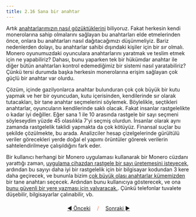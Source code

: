 ```yaml
---
title: 2.16 Sana bir anahtar
---
```


Artık [anahtarlarımızın nasıl gözüktüklerini](2.15_keys.md) biliyoruz.
Fakat herkesin kendi monerolarına sahip olmalarını sağlayan bu
anahtarları elde etmelerinden önce, onlara bu anahtarları nasıl
dağıtacağımızı düşünmeliyiz.  Bariz nedenlerden dolayı, bu anahtarlar
sahibi dışındaki kişiler için bir _sır_ olmalı.  Monero oyunumuzdaki
oyunculara anahtarlarını yaratmak ve teslim etmek için ne yapabiliriz?
Dahası, bunu yaparken tek bir hükümdar anahtar ile diğer bütün
anahtarları kontrol edemediğimiz bir sistemi nasıl yaratabiliriz?
Çünkü tersi durumda başka herkesin monerolarına erişim sağlayan çok
güçlü bir anahtar var olurdu.

Çözüm, içinde gazilyonlarca anahtar bulunduran çok çok büyük bir kutu
yapmak ve her bir oyuncudan, kutu içerisinden, kendilerinde sır olarak
tutacakları, bir tane anahtar seçmelerini söylemek.  Böylelikle,
seçtikleri anahtarlar, oyuncuların kendilerinde saklı olacak.  Fakat
insanlar rastgelelikte o kadar iyi değiller.  Eğer sana 1 ile 10
arasında rastgele bir sayı seçmeni söyleseydim yüzde 45 olasılıkla
7'yi seçmiş olurdun.  İnsanlar olarak aynı zamanda rastgelelik taklidi
yapmakta da çok kötüyüz.  Finansal suçlar bu şekilde çözülmekte, bu
arada.  Analizciler hesap çizelgelerinde gürültülü veriler görecekleri
yerde doğal el yapımı örüntüler görerek verilerin sahtelendirilmeye
çalışıldığını fark eder.

Bir kullanıcı herhangi bir Monero uygulaması kullanarak bir Monero
cüzdanı yarattığı zaman, [uygulama cihazdan rastgele bir sayı
üretemesini isteyecek](2.17_random.md), ardından bu sayıyı daha iyi
bir rastgelelik için bir bilgisayar kodundan 3 kere daha geçirecek, ve
bununla bizim [çok büyük olası anahtarlar kümemizden](2.15_keys.md)
bir tane anahtarı seçecek.  Ardından bunu kullanıcıya gösterecek, ve
ona [bunu güvenli bir yere yazması için
yalvaracak.](1-kullanicilar-icin-kilavuz/1.05_seed_storage.md).  Çünkü
telefonlar tuvalete düşebilir, bilgisayarlar çalınabilir, vb.



<p align='center' style='margin-top: 1.5em;'><span style='margin-right: 1em;'><a href="./2.15_keys.md">◄ Önceki</a></span> <span style='color: #ff774d;'>/</span> <span style='margin-left: 1em;'><a href="./2.17_random.md">Sonraki ►</a></span></p>
